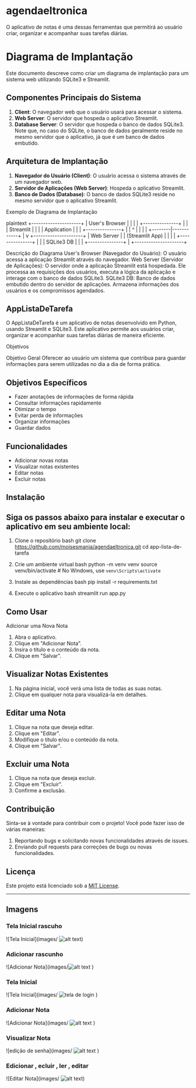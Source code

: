 # agendaeltronica
O aplicativo de notas é uma dessas ferramentas que permitirá ao usuário criar, organizar e acompanhar suas tarefas diárias.

# Diagrama de Implantação

Este documento descreve como criar um diagrama de implantação para um sistema web utilizando SQLite3 e Streamlit.

## Componentes Principais do Sistema

1. **Client**: O navegador web que o usuário usará para acessar o sistema.
2. **Web Server**: O servidor que hospeda o aplicativo Streamlit.
3. **Database Server**: O servidor que hospeda o banco de dados SQLite3. Note que, no caso do SQLite, o banco de dados geralmente reside no mesmo servidor que o aplicativo, já que é um banco de dados embutido.

## Arquitetura de Implantação

1. **Navegador do Usuário (Client)**: O usuário acessa o sistema através de um navegador web.
2. **Servidor de Aplicações (Web Server)**: Hospeda o aplicativo Streamlit.
3. **Banco de Dados (Database)**: O banco de dados SQLite3 reside no mesmo servidor que o aplicativo Streamlit.

Exemplo de Diagrama de Implantação

plaintext
+---------------------+
| User's Browser      |
|                     |
| +---------------+   |
| | Streamlit     |   |
| | Application   |   |
| +---------------+   |
|        ^            |
|        |            |
+--------|------------+
         |
         v
+---------------------+
| Web Server          |
| (Streamlit App)     |
|                     |
| +---------------+   |
| | SQLite3 DB    |   |
| +---------------+   |
+---------------------+

Descrição do Diagrama
User's Browser (Navegador do Usuário):
O usuário acessa a aplicação Streamlit através do navegador.
Web Server (Servidor de Aplicações):
O servidor onde a aplicação Streamlit está hospedada. Ele processa as requisições dos usuários, executa a lógica da aplicação e interage com o banco de dados SQLite3.
SQLite3 DB:
Banco de dados embutido dentro do servidor de aplicações. Armazena informações dos usuários e os compromissos agendados.



## AppListaDeTarefa

O AppListaDeTarefa é um aplicativo de notas desenvolvido em Python, usando Streamlit e SQLite3. Este aplicativo permite aos usuários criar, organizar e acompanhar suas tarefas diárias de maneira eficiente.

Objetivos

Objetivo Geral
Oferecer ao usuário um sistema que contribua para guardar informações para serem utilizadas no dia a dia de forma prática.

## Objetivos Específicos
- Fazer anotações de informações de forma rápida
- Consultar informações rapidamente
- Otimizar o tempo
- Evitar perda de informações
- Organizar informações
- Guardar dados

## Funcionalidades

- Adicionar novas notas
- Visualizar notas existentes
- Editar notas
- Excluir notas

## Instalação

## Siga os passos abaixo para instalar e executar o aplicativo em seu ambiente local:

1. Clone o repositório
    bash
    git clone https://github.com/moisesmania/agendaeltronica.git
    cd app-lista-de-tarefa
    

2. Crie um ambiente virtual
    bash
    python -m venv venv
    source venv/bin/activate  # No Windows, use `venv\Scripts\activate`
    

3. Instale as dependências
    bash
    pip install -r requirements.txt
    

4. Execute o aplicativo
    bash
    streamlit run app.py
    

## Como Usar

Adicionar uma Nova Nota
1. Abra o aplicativo.
2. Clique em "Adicionar Nota".
3. Insira o título e o conteúdo da nota.
4. Clique em "Salvar".

## Visualizar Notas Existentes
1. Na página inicial, você verá uma lista de todas as suas notas.
2. Clique em qualquer nota para visualizá-la em detalhes.

## Editar uma Nota
1. Clique na nota que deseja editar.
2. Clique em "Editar".
3. Modifique o título e/ou o conteúdo da nota.
4. Clique em "Salvar".

## Excluir uma Nota
1. Clique na nota que deseja excluir.
2. Clique em "Excluir".
3. Confirme a exclusão.

## Contribuição

Sinta-se à vontade para contribuir com o projeto! Você pode fazer isso de várias maneiras:

1. Reportando bugs e solicitando novas funcionalidades através de issues.
2. Enviando pull requests para correções de bugs ou novas funcionalidades.

## Licença

Este projeto está licenciado sob a [MIT License](LICENSE).

---

## Imagens

### Tela Inicial rascuho
![Tela Inicial](images/ ![alt text](<images/Design sem nome (1).jpg>))

### Adicionar rascunho
![Adicionar Nota](images/![alt text](<images/Design sem nome.jpg>) )

### Tela Inicial
![Tela Inicial](images/ ![tela de login](images/Untsist.jpg) )

### Adicionar Nota
![Adicionar Nota](images/ ![alt text](images/Untsist_2.jpg)  )

### Visualizar Nota
![edição de senha](images/ ![alt text](images/Untsist3.jpg) )

### Edicionar , ecluir , ler , editar
![Editar Nota](images/ ![alt text](images/Untsist4.jpg))


 
 

